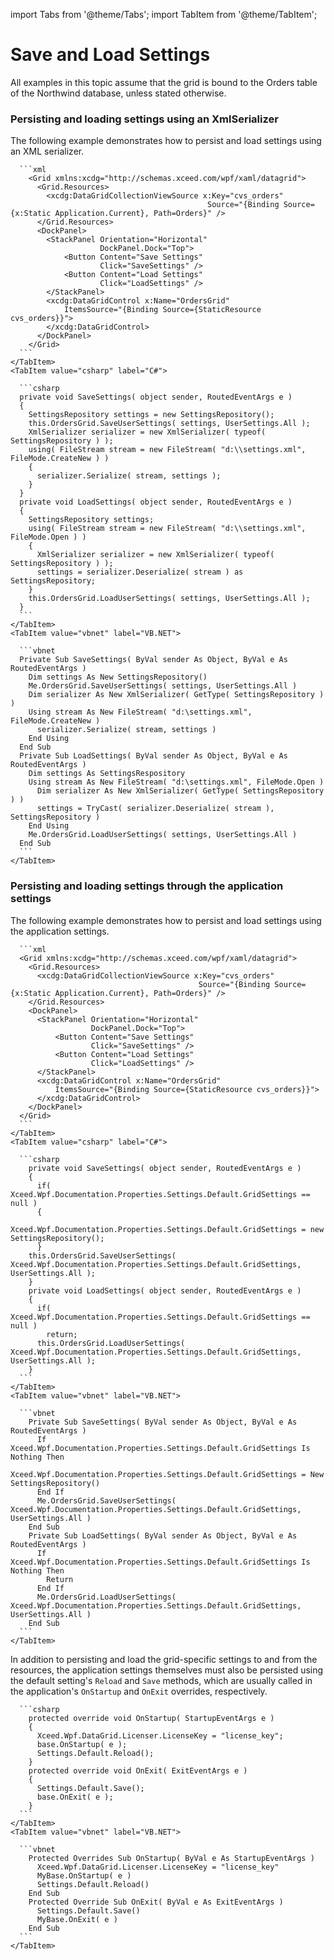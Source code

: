 import Tabs from '@theme/Tabs';
import TabItem from '@theme/TabItem';

# Save and Load Settings

All examples in this topic assume that the grid is bound to the Orders table of the Northwind database, unless stated otherwise.

### Persisting and loading settings using an XmlSerializer

The following example demonstrates how to persist and load settings using an XML serializer.

<Tabs>
    <TabItem value="xaml" label="XAML" default>

      ```xml
        <Grid xmlns:xcdg="http://schemas.xceed.com/wpf/xaml/datagrid">
          <Grid.Resources>
            <xcdg:DataGridCollectionViewSource x:Key="cvs_orders"
                                                Source="{Binding Source={x:Static Application.Current}, Path=Orders}" />
          </Grid.Resources>
          <DockPanel>
            <StackPanel Orientation="Horizontal"
                        DockPanel.Dock="Top">
                <Button Content="Save Settings"
                        Click="SaveSettings" />
                <Button Content="Load Settings"
                        Click="LoadSettings" />
            </StackPanel>
            <xcdg:DataGridControl x:Name="OrdersGrid"
                ItemsSource="{Binding Source={StaticResource cvs_orders}}">
            </xcdg:DataGridControl>
          </DockPanel>
        </Grid>
      ```
    </TabItem>
    <TabItem value="csharp" label="C#">

      ```csharp
      private void SaveSettings( object sender, RoutedEventArgs e )
      {
        SettingsRepository settings = new SettingsRepository();   
        this.OrdersGrid.SaveUserSettings( settings, UserSettings.All );
        XmlSerializer serializer = new XmlSerializer( typeof( SettingsRepository ) );
        using( FileStream stream = new FileStream( "d:\\settings.xml", FileMode.CreateNew ) )
        {
          serializer.Serialize( stream, settings );
        }
      }
      private void LoadSettings( object sender, RoutedEventArgs e )
      {
        SettingsRepository settings;
        using( FileStream stream = new FileStream( "d:\\settings.xml", FileMode.Open ) )
        {
          XmlSerializer serializer = new XmlSerializer( typeof( SettingsRepository ) );
          settings = serializer.Deserialize( stream ) as SettingsRepository;
        }
        this.OrdersGrid.LoadUserSettings( settings, UserSettings.All );
      }
      ```
    </TabItem>
    <TabItem value="vbnet" label="VB.NET">

      ```vbnet
      Private Sub SaveSettings( ByVal sender As Object, ByVal e As RoutedEventArgs )
        Dim settings As New SettingsRepository()
        Me.OrdersGrid.SaveUserSettings( settings, UserSettings.All )
        Dim serializer As New XmlSerializer( GetType( SettingsRepository ) )
        Using stream As New FileStream( "d:\settings.xml", FileMode.CreateNew )
          serializer.Serialize( stream, settings )
        End Using
      End Sub
      Private Sub LoadSettings( ByVal sender As Object, ByVal e As RoutedEventArgs )
        Dim settings As SettingsRespository
        Using stream As New FileStream( "d:\settings.xml", FileMode.Open )
          Dim serializer As New XmlSerializer( GetType( SettingsRepository ) )
          settings = TryCast( serializer.Deserialize( stream ), SettingsRepository )
        End Using
        Me.OrdersGrid.LoadUserSettings( settings, UserSettings.All )
      End Sub
      ```
    </TabItem>    
  </Tabs>

### Persisting and loading settings through the application settings

The following example demonstrates how to persist and load settings using the application settings. 

<Tabs>
    <TabItem value="xaml" label="XAML" default>

      ```xml
      <Grid xmlns:xcdg="http://schemas.xceed.com/wpf/xaml/datagrid">
        <Grid.Resources>
          <xcdg:DataGridCollectionViewSource x:Key="cvs_orders"
                                              Source="{Binding Source={x:Static Application.Current}, Path=Orders}" />
        </Grid.Resources>
        <DockPanel>
          <StackPanel Orientation="Horizontal"
                      DockPanel.Dock="Top">
              <Button Content="Save Settings"
                      Click="SaveSettings" />
              <Button Content="Load Settings"
                      Click="LoadSettings" />
          </StackPanel>
          <xcdg:DataGridControl x:Name="OrdersGrid"
              ItemsSource="{Binding Source={StaticResource cvs_orders}}">
          </xcdg:DataGridControl>
        </DockPanel>
      </Grid>
      ```
    </TabItem>
    <TabItem value="csharp" label="C#">

      ```csharp
        private void SaveSettings( object sender, RoutedEventArgs e )
        {
          if( Xceed.Wpf.Documentation.Properties.Settings.Default.GridSettings == null )
          {
            Xceed.Wpf.Documentation.Properties.Settings.Default.GridSettings = new SettingsRepository();
          }
        this.OrdersGrid.SaveUserSettings( Xceed.Wpf.Documentation.Properties.Settings.Default.GridSettings, UserSettings.All );
        }
        private void LoadSettings( object sender, RoutedEventArgs e )
        {
          if( Xceed.Wpf.Documentation.Properties.Settings.Default.GridSettings == null )
            return;
          this.OrdersGrid.LoadUserSettings( Xceed.Wpf.Documentation.Properties.Settings.Default.GridSettings, UserSettings.All );
        }
      ```
    </TabItem>
    <TabItem value="vbnet" label="VB.NET">

      ```vbnet
        Private Sub SaveSettings( ByVal sender As Object, ByVal e As RoutedEventArgs )
          If Xceed.Wpf.Documentation.Properties.Settings.Default.GridSettings Is Nothing Then
            Xceed.Wpf.Documentation.Properties.Settings.Default.GridSettings = New SettingsRepository()
          End If
          Me.OrdersGrid.SaveUserSettings( Xceed.Wpf.Documentation.Properties.Settings.Default.GridSettings, UserSettings.All )
        End Sub
        Private Sub LoadSettings( ByVal sender As Object, ByVal e As RoutedEventArgs )
          If Xceed.Wpf.Documentation.Properties.Settings.Default.GridSettings Is Nothing Then
            Return
          End If
          Me.OrdersGrid.LoadUserSettings( Xceed.Wpf.Documentation.Properties.Settings.Default.GridSettings, UserSettings.All )
        End Sub
      ```
    </TabItem>    
  </Tabs>

  In addition to persisting and load the grid-specific settings to and from the resources, the application settings themselves must also be persisted using the default setting's `Reload` and `Save` methods, which are usually called in the application's `OnStartup` and `OnExit` overrides, respectively.

  <Tabs>
    <TabItem value="csharp" label="C#" default>

      ```csharp
        protected override void OnStartup( StartupEventArgs e )
        {
          Xceed.Wpf.DataGrid.Licenser.LicenseKey = "license_key";
          base.OnStartup( e );  
          Settings.Default.Reload();
        }
        protected override void OnExit( ExitEventArgs e )
        {  
          Settings.Default.Save();
          base.OnExit( e );
        }
      ```
    </TabItem>
    <TabItem value="vbnet" label="VB.NET">

      ```vbnet
        Protected Overrides Sub OnStartup( ByVal e As StartupEventArgs )
          Xceed.Wpf.DataGrid.Licenser.LicenseKey = "license_key"
          MyBase.OnStartup( e )
          Settings.Default.Reload()
        End Sub
        Protected Override Sub OnExit( ByVal e As ExitEventArgs )
          Settings.Default.Save()
          MyBase.OnExit( e )
        End Sub
      ```
    </TabItem>    
  </Tabs>